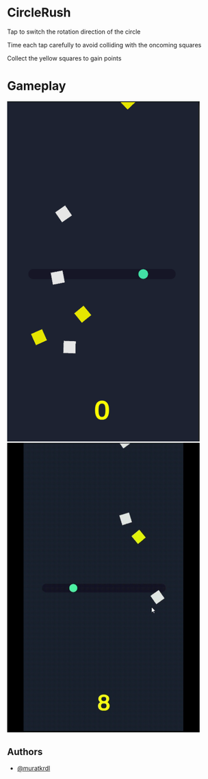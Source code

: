 
# CircleRush

Tap to switch the rotation direction of the circle

Time each tap carefully to avoid colliding with the oncoming squares

Collect the yellow squares to gain points


# Gameplay

<img src="https://github.com/muratkrdl/CircleRush/blob/main/CircleRush.png" width="450">

<img src="https://github.com/muratkrdl/CircleRush/blob/main/CircleRush%20Gameplay.gif" width="450">



## Authors

- [@muratkrdl](https://github.com/muratkrdl)

